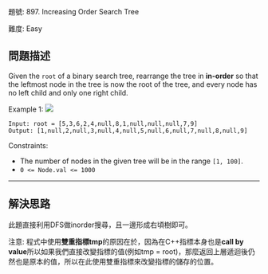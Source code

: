 題號: 897. Increasing Order Search Tree

難度: Easy

## 問題描述
Given the `root` of a binary search tree, rearrange the tree in **in-order** so that the leftmost node in the tree is now the root of the tree, and every node has no left child and only one right child.

Example 1:
![](https://assets.leetcode.com/uploads/2020/11/17/ex1.jpg)

```
Input: root = [5,3,6,2,4,null,8,1,null,null,null,7,9]
Output: [1,null,2,null,3,null,4,null,5,null,6,null,7,null,8,null,9]
```



Constraints:

- The number of nodes in the given tree will be in the range `[1, 100]`.
- `0 <= Node.val <= 1000`



---
## 解決思路
此題直接利用DFS做inorder搜尋，且一邊形成右頃樹即可。

注意: 程式中使用**雙重指標tmp**的原因在於，因為在C++指標本身也是**call by value**所以如果我們直接改變指標的值(例如tmp = root)，那麼返回上層遞迴後仍然也是原本的值，所以在此使用雙重指標來改變指標的儲存的位置。
